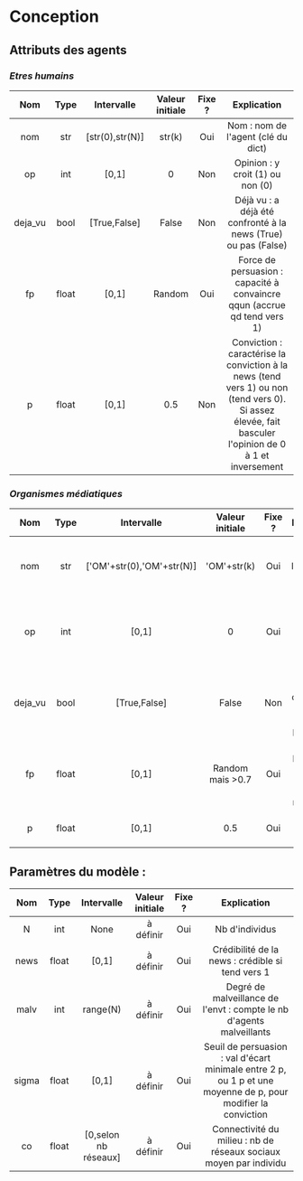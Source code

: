 # Conception
## Attributs des agents
### _Etres humains_

|Nom    |Type   |Intervalle     |Valeur initiale  | Fixe ?    |Explication|
|:-----:|:-----:|:-------------:|:---------------:|:---------:|:---------:|
|nom    |str    |[str(0),str(N)]|str(k)           |Oui        |Nom : nom de l'agent (clé du dict)|
|op     |int    |[0,1]          |0                |Non        |Opinion : y croit (1) ou non (0)|
|deja_vu|bool   |[True,False]   |False            |Non        |Déjà vu : a déjà été confronté à la news (True) ou pas (False)|
|fp     |float  |[0,1]          |Random           |Oui        |Force de persuasion : capacité à convaincre qqun (accrue qd tend vers 1)|
|p      |float  |[0,1]          |0.5              |Non        |Conviction : caractérise la conviction à la news (tend vers 1) ou non (tend vers 0). Si assez élevée, fait basculer l'opinion de 0 à 1 et inversement|

### _Organismes médiatiques_
|Nom    |Type   |Intervalle               |Valeur initiale  | Fixe ?    |Explication|
|:-----:|:-----:|:-----------------------:|:---------------:|:---------:|:---------:|
|nom    |str    |['OM'+str(0),'OM'+str(N)]|'OM'+str(k)      |Oui        |Nom : nom de l'organisme (clé du dict)|
|op     |int    |[0,1]                    |0                |Oui        |Opinion : relaie une info ssi il l'estime correcte (1)|
|deja_vu|bool   |[True,False]             |False            |Non        |Déjà vu : a déjà été confronté à la news (True) ou pas (False)|
|fp     |float  |[0,1]                    |Random mais >0.7 |Oui        |Force de persuasion : accrue car organisme médiatique|
|p      |float  |[0,1]                    |0.5              |Oui        |Conviction : 0.5 car neutre|

## Paramètres du modèle :

|Nom    |Type   |Intervalle   |Valeur initiale  | Fixe ?    |Explication|
|:-----:|:-----:|:-----------:|:---------------:|:---------:|:---------:|
|N      |int    |None         |à définir        |Oui        |Nb d'individus|
|news   |float  |[0,1]        |à définir        |Oui        |Crédibilité de la news : crédible si tend vers 1|
|malv   |int    |range(N)     |à définir        |Oui        |Degré de malveillance de l'envt : compte le nb d'agents malveillants|
|sigma  |float  |[0,1]        |à définir        |Oui        |Seuil de persuasion : val d'écart minimale entre 2 p, ou 1 p et une moyenne de p, pour modifier la conviction|
|co     |float  |[0,selon nb réseaux]|à définir |Oui        |Connectivité du milieu : nb de réseaux sociaux moyen par individu|
